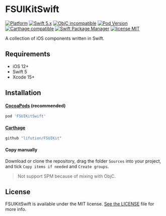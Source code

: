 # FSUIKitSwift

[![Platform](https://img.shields.io/badge/Platform-iOS-yellowgreen)](https://img.shields.io/badge/Platform-iOS-yellowgreen)
[![Swift 5.x](https://img.shields.io/badge/Swift-5.x-orange.svg?style=flat)](https://developer.apple.com/swift/)
[![ObjC incompatible](https://img.shields.io/badge/ObjC-incompatible-red)](https://img.shields.io/badge/ObjC-incompatible-red)
[![Pod Version](https://img.shields.io/cocoapods/v/FSUIKitSwift.svg)](https://cocoapods.org/pods/FSUIKitSwift)
[![Carthage compatible](https://img.shields.io/badge/Carthage-compatible-4BC51D.svg?style=flat)](https://github.com/Carthage/Carthage)
[![Swift Package Manager](https://img.shields.io/badge/Swift_Package_Manager-incompatible-red)](https://img.shields.io/badge/Swift_Package_Manager-incompatible-red)
[![license MIT](https://img.shields.io/cocoapods/l/FSUIKitSwift.svg)](https://github.com/lifution/FSUIKit/blob/main/LICENSE)

A collection of iOS components written in Swift.

## Requirements

* iOS 12+
* Swift 5
* Xcode 15+

## Installation

#### [CocoaPods](http://cocoapods.org) (recommended)

```ruby
pod 'FSUIKitSwift'
```

#### [Carthage](https://github.com/Carthage/Carthage)

````bash
github "lifution/FSUIKit"
````

#### Copy manually

Download or clone the repository, drag the folder `Sources` into your project, and tick `Copy items if needed` and `Create groups`.

> Not support SPM because of mixing with ObjC.

## License

FSUIKitSwift is available under the MIT license. [See the LICENSE](https://github.com/lifution/FSUIKit/blob/main/LICENSE) file for more info.

